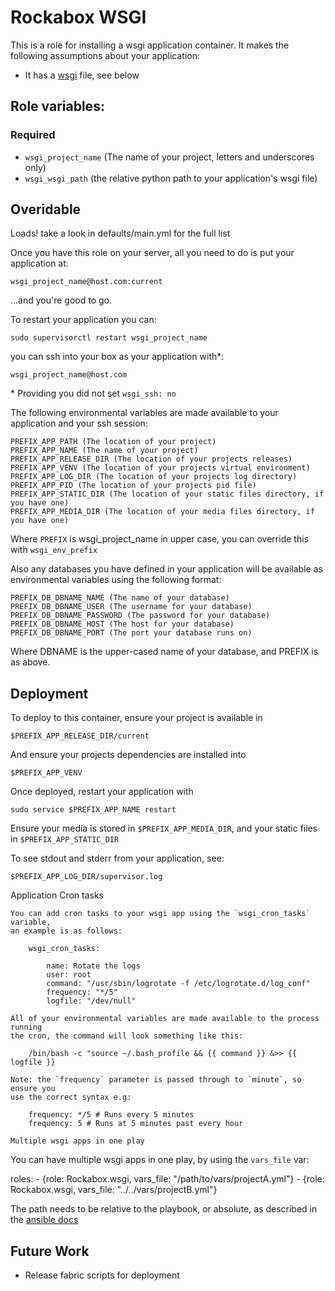 # Rockabox WSGI
This is a role for installing a wsgi application container. It makes the
following assumptions about your application:

* It has a [wsgi](http://wsgi.readthedocs.org/en/latest/) file, see below

## Role variables:

### Required
* `wsgi_project_name` (The name of your project, letters and underscores only)
* `wsgi_wsgi_path` (the relative python path to your application's wsgi file)

## Overidable
Loads! take a look in defaults/main.yml for the full list

Once you have this role on your server, all you need to do is put your
application at:

    wsgi_project_name@host.com:current

...and you're good to go.

To restart your application you can:

    sudo supervisorctl restart wsgi_project_name

you can ssh into your box as your application with*:

    wsgi_project_name@host.com

\* Providing you did not set `wsgi_ssh: no`

The following environmental variables are made available to your application
and your ssh session:

    PREFIX_APP_PATH (The location of your project)
    PREFIX_APP_NAME (The name of your project)
    PREFIX_APP_RELEASE_DIR (The location of your projects releases)
    PREFIX_APP_VENV (The location of your projects virtual environment)
    PREFIX_APP_LOG_DIR (The location of your projects log directory)
    PREFIX_APP_PID (The location of your projects pid file)
    PREFIX_APP_STATIC_DIR (The location of your static files directory, if you have one)
    PREFIX_APP_MEDIA_DIR (The location of your media files directory, if you have one)

Where `PREFIX` is wsgi_project_name in upper case, you can override this
with `wsgi_env_prefix`

Also any databases you have defined in your application will be available as
environmental variables using the following format:

    PREFIX_DB_DBNAME_NAME (The name of your database)
    PREFIX_DB_DBNAME_USER (The username for your database)
    PREFIX_DB_DBNAME_PASSWORD (The password for your database)
    PREFIX_DB_DBNAME_HOST (The host for your database)
    PREFIX_DB_DBNAME_PORT (The port your database runs on)

Where DBNAME is the upper-cased name of your database, and PREFIX is as above.


Deployment
----------
To deploy to this container, ensure your project is available in

    $PREFIX_APP_RELEASE_DIR/current

And ensure your projects dependencies are installed into

    $PREFIX_APP_VENV

Once deployed, restart your application with

    sudo service $PREFIX_APP_NAME restart

Ensure your media is stored in `$PREFIX_APP_MEDIA_DIR`, and your
static files in `$PREFIX_APP_STATIC_DIR`

To see stdout and stderr from your application, see:

    $PREFIX_APP_LOG_DIR/supervisor.log


Application Cron tasks
~~~~~~~~~~~~~~~~~~~~~~
You can add cron tasks to your wsgi app using the `wsgi_cron_tasks` variable,
an example is as follows:

    wsgi_cron_tasks:

        name: Rotate the logs
        user: root
        command: "/usr/sbin/logrotate -f /etc/logrotate.d/log_conf"
        frequency: "*/5"
        logfile: "/dev/null"

All of your environmental variables are made available to the process running
the cron, the command will look something like this:

    /bin/bash -c "source ~/.bash_profile && {{ command }} &>> {{ logfile }}

Note: the `frequency` parameter is passed through to `minute`, so ensure you
use the correct syntax e.g:

    frequency: */5 # Runs every 5 minutes
    frequency: 5 # Runs at 5 minutes past every hour

Multiple wsgi apps in one play
~~~~~~~~~~~~~~~~~~~~~~~~~~~~~~
You can have multiple wsgi apps in one play, by using the `vars_file` var:

  roles:
    - {role: Rockabox.wsgi, vars_file: "/path/to/vars/projectA.yml"}
    - {role: Rockabox.wsgi, vars_file: "../../vars/projectB.yml"}

The path needs to be relative to the playbook, or absolute, as described in
the [ansible docs](http://docs.ansible.com/include_vars_module.html#options)


Future Work
-----------
- Release fabric scripts for deployment
